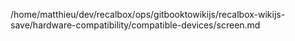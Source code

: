 /home/matthieu/dev/recalbox/ops/gitbooktowikijs/recalbox-wikijs-save/hardware-compatibility/compatible-devices/screen.md